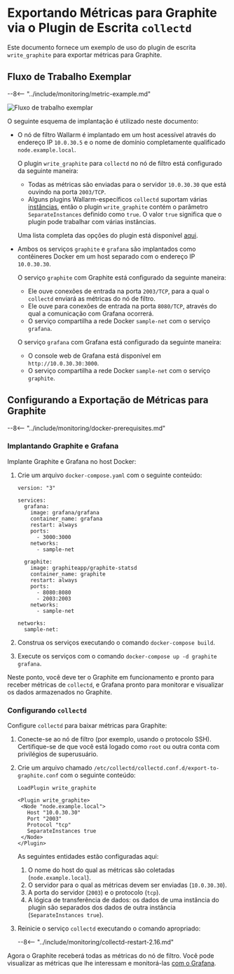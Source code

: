 [img-write-plugin-graphite]:    ../../images/monitoring/write-plugin-graphite.png

[doc-grafana]:                  working-with-grafana.md

[link-docker-ce]:               https://docs.docker.com/install/
[link-docker-compose]:          https://docs.docker.com/compose/install/
[link-collectd-naming]:         https://collectd.org/wiki/index.php/Naming_schema
[link-write-plugin]:            https://collectd.org/documentation/manpages/collectd.conf.5.shtml#plugin_write_graphite

#   Exportando Métricas para Graphite via o Plugin de Escrita `collectd`

Este documento fornece um exemplo de uso do plugin de escrita `write_graphite` para exportar métricas para Graphite.

##  Fluxo de Trabalho Exemplar

--8<-- "../include/monitoring/metric-example.md"

![Fluxo de trabalho exemplar][img-write-plugin-graphite]

O seguinte esquema de implantação é utilizado neste documento:
*   O nó de filtro Wallarm é implantado em um host acessível através do endereço IP `10.0.30.5` e o nome de domínio completamente qualificado `node.example.local`.

    O plugin `write_graphite` para `collectd` no nó de filtro está configurado da seguinte maneira:

      *   Todas as métricas são enviadas para o servidor `10.0.30.30` que está ouvindo na porta `2003/TCP`.
      *   Alguns plugins Wallarm-específicos `collectd` suportam várias [instâncias][link-collectd-naming], então o plugin `write_graphite` contém o parâmetro `SeparateInstances` definido como `true`. O valor `true` significa que o plugin pode trabalhar com várias instâncias.
    
    Uma lista completa das opções do plugin está disponível [aqui][link-write-plugin].
    
*   Ambos os serviços `graphite` e `grafana` são implantados como contêineres Docker em um host separado com o endereço IP `10.0.30.30`.
    
    O serviço `graphite` com Graphite está configurado da seguinte maneira:

      *   Ele ouve conexões de entrada na porta `2003/TCP`, para a qual o `collectd` enviará as métricas do nó de filtro.
      *   Ele ouve para conexões de entrada na porta `8080/TCP`, através do qual a comunicação com Grafana ocorrerá.
      *   O serviço compartilha a rede Docker `sample-net` com o serviço `grafana`.

    O serviço `grafana` com Grafana está configurado da seguinte maneira:

      *   O console web de Grafana está disponível em `http://10.0.30.30:3000`.
      *   O serviço compartilha a rede Docker `sample-net` com o serviço `graphite`.

##  Configurando a Exportação de Métricas para Graphite

--8<-- "../include/monitoring/docker-prerequisites.md"

### Implantando Graphite e Grafana

Implante Graphite e Grafana no host Docker:
1.  Crie um arquivo `docker-compose.yaml` com o seguinte conteúdo:
    
    ```
    version: "3"
    
    services:
      grafana:
        image: grafana/grafana
        container_name: grafana
        restart: always
        ports:
          - 3000:3000
        networks:
          - sample-net
    
      graphite:
        image: graphiteapp/graphite-statsd
        container_name: graphite
        restart: always
        ports:
          - 8080:8080
          - 2003:2003
        networks:
          - sample-net
    
    networks:
      sample-net:
    ```
    
2.  Construa os serviços executando o comando `docker-compose build`.
    
3.  Execute os serviços com o comando `docker-compose up -d graphite grafana`.
    
Neste ponto, você deve ter o Graphite em funcionamento e pronto para receber métricas de `collectd`, e Grafana pronto para monitorar e visualizar os dados armazenados no Graphite.

### Configurando `collectd`

Configure `collectd` para baixar métricas para Graphite:
1.  Conecte-se ao nó de filtro (por exemplo, usando o protocolo SSH). Certifique-se de que você está logado como `root` ou outra conta com privilégios de superusuário.
2.  Crie um arquivo chamado `/etc/collectd/collectd.conf.d/export-to-graphite.conf` com o seguinte conteúdo:
    
    ```
    LoadPlugin write_graphite
    
    <Plugin write_graphite>
     <Node "node.example.local">
       Host "10.0.30.30"
       Port "2003"
       Protocol "tcp"
       SeparateInstances true
     </Node>
    </Plugin>
    ```
    
    As seguintes entidades estão configuradas aqui:
    
    1.  O nome do host do qual as métricas são coletadas (`node.example.local`).
    2.  O servidor para o qual as métricas devem ser enviadas (`10.0.30.30`).
    3.  A porta do servidor (`2003`) e o protocolo (`tcp`).
    4.  A lógica de transferência de dados: os dados de uma instância do plugin são separados dos dados de outra instância (`SeparateInstances true`).
    
3.  Reinicie o serviço `collectd` executando o comando apropriado:

    --8<-- "../include/monitoring/collectd-restart-2.16.md"

Agora o Graphite receberá todas as métricas do nó de filtro. Você pode visualizar as métricas que lhe interessam e monitorá-las [com o Grafana][doc-grafana].
